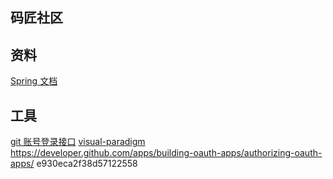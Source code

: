 ## 码匠社区

## 资料
[Spring 文档](https://spring.io/guides)

## 工具
[git 账号登录接口](https://developer.github.com/apps/building-oauth-apps/creating-an-oauth-app/)
[visual-paradigm](https://www.visual-paradigm.com/cn/)
https://developer.github.com/apps/building-oauth-apps/authorizing-oauth-apps/
e930eca2f38d57122558


